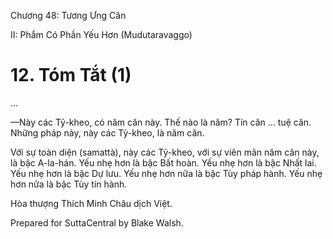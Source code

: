  

Chương 48: Tương Ưng Căn

II: Phẩm Có Phần Yếu Hơn (Mudutaravaggo)

# 12\. Tóm Tắt (1)

…

—Này các Tỷ-kheo, có năm căn này. Thế nào là năm? Tín căn … tuệ căn. Những pháp này, này các Tỷ-kheo, là năm căn.

Với sự toàn diện (samattà), này các Tỷ-kheo, với sự viên mãn năm căn này, là bậc A-la-hán. Yếu nhẹ hơn là bậc Bất hoàn. Yếu nhẹ hơn là bậc Nhất lai. Yếu nhẹ hơn là bậc Dự lưu. Yếu nhẹ hơn nữa là bậc Tùy pháp hành. Yếu nhẹ hơn nữa là bậc Tùy tín hành.

Hòa thượng Thích Minh Châu dịch Việt.

Prepared for SuttaCentral by Blake Walsh.
